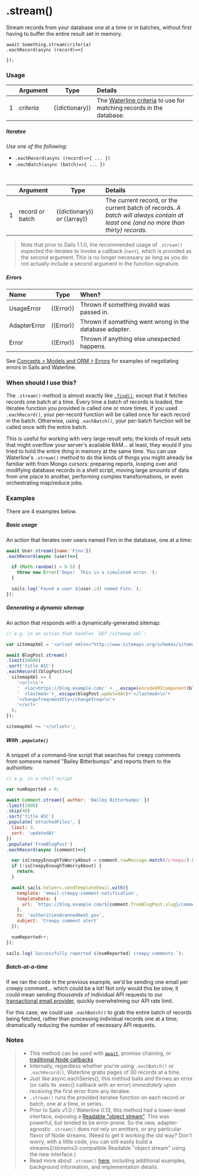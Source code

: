 # .stream()

Stream records from your database one at a time or in batches, without first having to buffer the entire result set in memory.

```usage
await Something.stream(criteria)
.eachRecord(async (record)=>{

});
```


### Usage

|   |     Argument        | Type              | Details                            |
|---|:--------------------|-------------------|:-----------------------------------|
| 1 | _criteria_          | ((dictionary))    | The [Waterline criteria](https://sailsjs.com/documentation/concepts/models-and-orm/query-language) to use for matching records in the database.

##### Iteratee

_Use one of the following:_

+ `.eachRecord(async (record)=>{ ... })`
+ `.eachBatch(async (batch)=>{ ... })`

<br/>

|   |     Argument        | Type                | Details |
|---|:--------------------|---------------------|:---------------------------------------------------------------------------------|
| 1 | record _or_ batch   | ((dictionary)) _or_ ((array))      | The current record, or the current batch of records.  _A batch will always contain at least one (and no more than thirty) records._


> Note that prior to Sails 1.1.0, the recommended usage of `.stream()` expected the iteratee to invoke a callback (`next`), which is provided as the second argument.  This is no longer necessary as long as you do not actually include a second argument in the function signature.


##### Errors

|     Name        | Type                | When? |
|:----------------|---------------------|:---------------------------------------------------------------------------------|
| UsageError      | ((Error))           | Thrown if something invalid was passed in.
| AdapterError    | ((Error))           | Thrown if something went wrong in the database adapter.
| Error           | ((Error))           | Thrown if anything else unexpected happens.

See [Concepts > Models and ORM > Errors](https://sailsjs.com/documentation/concepts/models-and-orm/errors) for examples of negotiating errors in Sails and Waterline.


### When should I use this?

The `.stream()` method is almost exactly like [`.find()`](https://sailsjs.com/documentation/reference/waterline-orm/models/find), except that it fetches records one batch at a time.  Every time a batch of records is loaded, the iteratee function you provided is called one or more times.  If you used `.eachRecord()`, your per-record function will be called once for each record in the batch.  Otherwise, using `.eachBatch()`, your per-batch function will be called once with the entire batch.

This is useful for working with very large result sets; the kinds of result sets that might overflow your server's available RAM... at least, they would if you tried to hold the entire thing in memory at the same time.  You can use Waterline's `.stream()` method to do the kinds of things you might already be familiar with from Mongo cursors: preparing reports, looping over and modifying database records in a shell script, moving large amounts of data from one place to another, performing complex transformations, or even orchestrating map/reduce jobs.


### Examples

There are 4 examples below.

##### Basic usage

An action that iterates over users named Finn in the database, one at a time:

```javascript
await User.stream({name:'Finn'})
.eachRecord(async (user)=>{

  if (Math.random() > 0.5) {
    throw new Error('Oops!  This is a simulated error.');
  }

  sails.log(`Found a user ${user.id} named Finn.`);
});
```

##### Generating a dynamic sitemap

An action that responds with a dynamically-generated sitemap:

```javascript
// e.g. in an action that handles `GET /sitemap.xml`:

var sitemapXml = '<urlset xmlns="http://www.sitemaps.org/schemas/sitemap/0.9">';

await BlogPost.stream()
.limit(50000)
.sort('title ASC')
.eachRecord((blogPost)=>{
  sitemapXml += (
    '<url>\n'+
    '  <loc>https://blog.example.com/' + _.escape(encodeURIComponent(blogPost.slug))+'</loc>\n'+
    '  <lastmod>'+_.escape(blogPost.updatedAt)+'</lastmod>\n'+
    '<changefreq>monthly</changefreq>\n'+
    '</url>'
  );
});

sitemapXml += '</urlset>';
```



##### With `.populate()`

A snippet of a command-line script that searches for creepy comments from someone named "Bailey Bitterbumps" and reports them to the authorities:

```js
// e.g. in a shell script

var numReported = 0;

await Comment.stream({ author: 'Bailey Bitterbumps' })
.limit(1000)
.skip(40)
.sort('title ASC')
.populate('attachedFiles', {
  limit: 3,
  sort: 'updatedAt'
})
.populate('fromBlogPost')
.eachRecord(async (comment)=>{

  var isCreepyEnoughToWorryAbout = comment.rawMessage.match(/creepy/) && comment.attachedFiles.length > 1;
  if (!isCreepyEnoughToWorryAbout) {
    return;
  }

  await sails.helpers.sendTemplateEmail.with({
    template: 'email-creepy-comment-notification',
    templateData: {
      url: `https://blog.example.com/${comment.fromBlogPost.slug}/comments/${comment.slug}.`
    },
    to: 'authorities@cannedmeat.gov',
    subject: 'Creepy comment alert'
  });

  numReported++;
});

sails.log(`Successfully reported ${numReported} creepy comments.`);
```


##### Batch-at-a-time

If we ran the code in the previous example, we'd be sending one email per creepy comment... which could be a lot!  Not only would this be slow, it could mean sending _thousands_ of individual API requests to our [transactional email provider](https://documentation.mailgun.com/faqs.html#why-not-just-use-sendmail-postfix-courier-imap), quickly overwhelming our API rate limit.

For this case, we could use `.eachBatch()` to grab the entire batch of records being fetched, rather than processing individual records one at a time; dramatically reducing the number of necessary API requests.



### Notes
> + This method can be used with [`await`](https://github.com/mikermcneil/parley/tree/49c06ee9ed32d9c55c24e8a0e767666a6b60b7e8#usage), promise chaining, or [traditional Node callbacks](https://sailsjs.com/documentation/reference/waterline-orm/queries/exec)
> + Internally, regardless whether you're using `.eachBatch()` or `.eachRecord()`, Waterline grabs pages of 30 records at a time.
> + Just like async.eachSeries(), this method bails and throws an error (or calls its .exec() callback with an error) _immediately_ upon receiving the first error from any iteratee.
> + `.stream()` runs the provided iteratee function on each record or batch, one at a time, in series.
> + Prior to Sails v1.0 / Waterline 0.13, this method had a lower-level interface, exposing a [Readable "object stream"](http://nodejs.org/api/stream.html).  This was powerful, but tended to be error-prone.  So the new, adapter-agnostic `.stream()` does not rely on emitters, or any particular flavor of Node streams.  (Need to get it working the old way?  Don't worry, with a little code, you can still easily build a streams2/streams3-compatible Readable "object stream" using the new interface.)
> + Read more about `.stream()` [here](https://gist.githubusercontent.com/mikermcneil/d1e612cd1a8564a79f61e1f556fc49a6/raw/094d49a670e70cc38ae11a9419314542e8e4e5c9/streaming-records-in-sails-v1.md), including additional examples, background information, and implementation details.


<docmeta name="displayName" value=".stream()">
<docmeta name="pageType" value="method">

